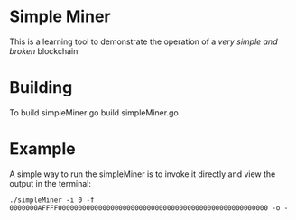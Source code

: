 # Simple Miner 

This is a learning tool to demonstrate the operation of a _very simple and broken_ blockchain

# Building

To build simpleMiner 
    go build simpleMiner.go

# Example 

A simple way to run the simpleMiner is to invoke it directly and view the output in the terminal:
    
    ./simpleMiner -i 0 -f 0000000AFFFF0000000000000000000000000000000000000000000000000000 -o -

